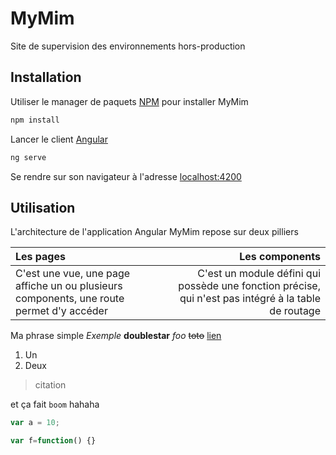 # MyMim

Site de supervision des environnements hors-production

## Installation

Utiliser le manager de paquets [NPM](https://www.npmjs.com/) pour installer MyMim

```bash
npm install
```

Lancer le client [Angular](https://angular.io)

```bash
ng serve
```

Se rendre sur son navigateur à l'adresse [localhost:4200](127.0.0.1:4200)

## Utilisation

L'architecture de l'application Angular MyMim repose sur deux pilliers

Les pages | Les components
:- | -:
C'est une vue, une page affiche un ou plusieurs components, une route permet d'y accéder | C'est un module défini qui possède une fonction précise, qui n'est pas intégré à la table de routage




Ma phrase simple *Exemple*
**doublestar**
_foo_
~~toto~~
[lien](http://wwwgoogle.com)



1. Un
2. Deux

> citation

et ça fait `boom` hahaha

```javascript
var a = 10;

var f=function() {}
```

